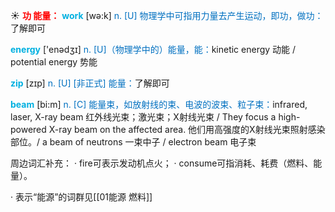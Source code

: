 ☀ <font color="red">**功 能量：**</font>
<font color="sky blue">**work**</font> [wə:k] 
<font color="#0070c0">n. [U] 物理学中可指用力量去产生运动，即功，做功：</font>了解即可

<font color="sky blue">**energy**</font> ['enədӡɪ] 
<font color="#0070c0">n. [U]（物理学中的）能量，能：</font>kinetic energy 动能 / potential energy 势能

<font color="sky blue">**zip**</font> [zɪp] 
<font color="#0070c0">n. [U] [非正式] 能量：</font>了解即可
           
<font color="sky blue">**beam**</font> [bi:m]
<font color="#0070c0">n. [C] 能量束，如放射线的束、电波的波束、粒子束：</font>infrared, laser, X-ray beam 红外线光束；激光束；X射线光束 / They focus a high-powered X-ray beam on the affected area. 他们用高强度的X射线光束照射感染部位。/ a beam of neutrons 一束中子 / electron beam 电子束

周边词汇补充：
· fire可表示发动机点火；
· consume可指消耗、耗费（燃料、能量）。

· 表示“能源”的词群见[[01能源 燃料]]
